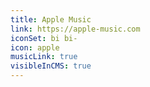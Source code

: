 ```yaml
---
title: Apple Music
link: https://apple-music.com
iconSet: bi bi-
icon: apple
musicLink: true
visibleInCMS: true
---
```

